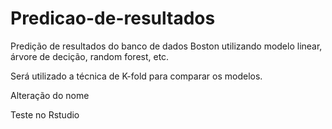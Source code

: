 # Predicao-de-resultados
Predição de resultados do banco de dados Boston utilizando modelo linear, árvore de decição, random forest, etc.

Será utilizado a técnica de K-fold para comparar os modelos.

Alteração do nome

Teste no Rstudio
